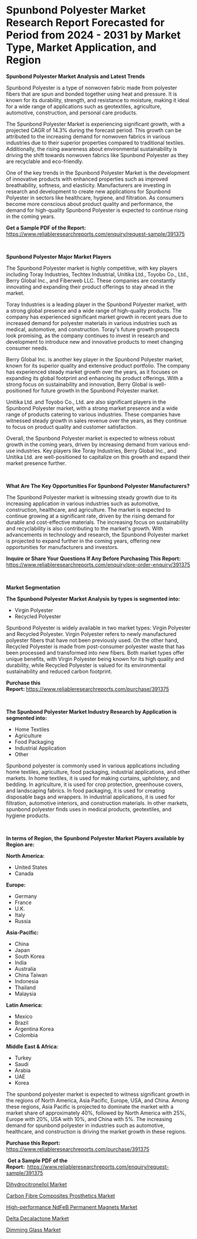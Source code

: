 <p><h1>Spunbond Polyester Market Research Report Forecasted for Period from 2024 -  2031 by Market Type, Market Application, and Region</h1></p><p><strong>Spunbond Polyester Market Analysis and Latest Trends</strong></p>
<p><p>Spunbond Polyester is a type of nonwoven fabric made from polyester fibers that are spun and bonded together using heat and pressure. It is known for its durability, strength, and resistance to moisture, making it ideal for a wide range of applications such as geotextiles, agriculture, automotive, construction, and personal care products.</p><p>The Spunbond Polyester Market is experiencing significant growth, with a projected CAGR of 14.3% during the forecast period. This growth can be attributed to the increasing demand for nonwoven fabrics in various industries due to their superior properties compared to traditional textiles. Additionally, the rising awareness about environmental sustainability is driving the shift towards nonwoven fabrics like Spunbond Polyester as they are recyclable and eco-friendly.</p><p>One of the key trends in the Spunbond Polyester Market is the development of innovative products with enhanced properties such as improved breathability, softness, and elasticity. Manufacturers are investing in research and development to create new applications for Spunbond Polyester in sectors like healthcare, hygiene, and filtration. As consumers become more conscious about product quality and performance, the demand for high-quality Spunbond Polyester is expected to continue rising in the coming years.</p></p>
<p><strong>Get a Sample PDF of the Report:&nbsp;</strong> <a href="https://www.reliableresearchreports.com/enquiry/request-sample/391375">https://www.reliableresearchreports.com/enquiry/request-sample/391375</a></p>
<p>&nbsp;</p>
<p><strong>Spunbond Polyester Major Market Players</strong></p>
<p><p>The Spunbond Polyester market is highly competitive, with key players including Toray Industries, Techtex Industrial, Unitika Ltd., Toyobo Co., Ltd., Berry Global Inc., and Fiberweb LLC. These companies are constantly innovating and expanding their product offerings to stay ahead in the market.</p><p>Toray Industries is a leading player in the Spunbond Polyester market, with a strong global presence and a wide range of high-quality products. The company has experienced significant market growth in recent years due to increased demand for polyester materials in various industries such as medical, automotive, and construction. Toray's future growth prospects look promising, as the company continues to invest in research and development to introduce new and innovative products to meet changing consumer needs.</p><p>Berry Global Inc. is another key player in the Spunbond Polyester market, known for its superior quality and extensive product portfolio. The company has experienced steady market growth over the years, as it focuses on expanding its global footprint and enhancing its product offerings. With a strong focus on sustainability and innovation, Berry Global is well-positioned for future growth in the Spunbond Polyester market.</p><p>Unitika Ltd. and Toyobo Co., Ltd. are also significant players in the Spunbond Polyester market, with a strong market presence and a wide range of products catering to various industries. These companies have witnessed steady growth in sales revenue over the years, as they continue to focus on product quality and customer satisfaction.</p><p>Overall, the Spunbond Polyester market is expected to witness robust growth in the coming years, driven by increasing demand from various end-use industries. Key players like Toray Industries, Berry Global Inc., and Unitika Ltd. are well-positioned to capitalize on this growth and expand their market presence further.</p></p>
<p>&nbsp;</p>
<p><strong>What Are The Key Opportunities For Spunbond Polyester Manufacturers?</strong></p>
<p><p>The Spunbond Polyester market is witnessing steady growth due to its increasing application in various industries such as automotive, construction, healthcare, and agriculture. The market is expected to continue growing at a significant rate, driven by the rising demand for durable and cost-effective materials. The increasing focus on sustainability and recyclability is also contributing to the market's growth. With advancements in technology and research, the Spunbond Polyester market is projected to expand further in the coming years, offering new opportunities for manufacturers and investors.</p></p>
<p><strong>Inquire or Share Your Questions If Any Before Purchasing This Report:</strong> <a href="https://www.reliableresearchreports.com/enquiry/pre-order-enquiry/391375">https://www.reliableresearchreports.com/enquiry/pre-order-enquiry/391375</a></p>
<p>&nbsp;</p>
<p><strong>Market Segmentation</strong></p>
<p><strong>The Spunbond Polyester Market Analysis by types is segmented into:</strong></p>
<p><ul><li>Virgin Polyester</li><li>Recycled Polyester</li></ul></p>
<p><p>Spunbond Polyester is widely available in two market types: Virgin Polyester and Recycled Polyester. Virgin Polyester refers to newly manufactured polyester fibers that have not been previously used. On the other hand, Recycled Polyester is made from post-consumer polyester waste that has been processed and transformed into new fibers. Both market types offer unique benefits, with Virgin Polyester being known for its high quality and durability, while Recycled Polyester is valued for its environmental sustainability and reduced carbon footprint.</p></p>
<p><strong>Purchase this Report:&nbsp;</strong><a href="https://www.reliableresearchreports.com/purchase/391375">https://www.reliableresearchreports.com/purchase/391375</a></p>
<p>&nbsp;</p>
<p><strong>The Spunbond Polyester Market Industry Research by Application is segmented into:</strong></p>
<p><ul><li>Home Textiles</li><li>Agriculture</li><li>Food Packaging</li><li>Industrial Application</li><li>Other</li></ul></p>
<p><p>Spunbond polyester is commonly used in various applications including home textiles, agriculture, food packaging, industrial applications, and other markets. In home textiles, it is used for making curtains, upholstery, and bedding. In agriculture, it is used for crop protection, greenhouse covers, and landscaping fabrics. In food packaging, it is used for creating disposable bags and wrappers. In industrial applications, it is used for filtration, automotive interiors, and construction materials. In other markets, spunbond polyester finds uses in medical products, geotextiles, and hygiene products.</p></p>
<p>&nbsp;</p>
<p><strong>In terms of Region, the Spunbond Polyester Market Players available by Region are:</strong></p>
<p>
    <p> <strong> North America: </strong>
        <ul>
            <li>United States</li>
            <li>Canada</li>
        </ul>
        </p> 
    <p> <strong> Europe: </strong>
        <ul>
            <li>Germany</li>
            <li>France</li>
            <li>U.K.</li>
            <li>Italy</li>
            <li>Russia</li>
        </ul>
        </p> 
    <p> <strong> Asia-Pacific: </strong>
        <ul>
            <li>China</li>
            <li>Japan</li>
            <li>South Korea</li>
            <li>India</li>
            <li>Australia</li>
            <li>China Taiwan</li>
            <li>Indonesia</li>
            <li>Thailand</li>
            <li>Malaysia</li>
        </ul>
        </p> 
    <p> <strong> Latin America: </strong>
        <ul>
            <li>Mexico</li>
            <li>Brazil</li>
            <li>Argentina Korea</li>
            <li>Colombia</li>
        </ul>
        </p> 
    <p> <strong> Middle East & Africa: </strong>
        <ul>
            <li>Turkey</li>
            <li>Saudi</li>
            <li>Arabia</li>
            <li>UAE</li>
            <li>Korea</li>
        </ul>
    </p>
    </p>
<p><p>The spunbond polyester market is expected to witness significant growth in the regions of North America, Asia Pacific, Europe, USA, and China. Among these regions, Asia Pacific is projected to dominate the market with a market share of approximately 40%, followed by North America with 25%, Europe with 20%, USA with 10%, and China with 5%. The increasing demand for spunbond polyester in industries such as automotive, healthcare, and construction is driving the market growth in these regions.</p></p>
<p><strong>Purchase this Report: </strong><a href="https://www.reliableresearchreports.com/purchase/391375">https://www.reliableresearchreports.com/purchase/391375</a></p>
<p>&nbsp;<strong>Get a Sample PDF of the Report:&nbsp;&nbsp;</strong><a href="https://www.reliableresearchreports.com/enquiry/request-sample/391375">https://www.reliableresearchreports.com/enquiry/request-sample/391375</a></p>
<p><strong></strong></p>
<p><p><a href="https://view.publitas.com/reportprime-1/dihydrocitronellol-market-research-report-provides-critical-insights-that-can-help-shape-business-development-and-investment-strategies/">Dihydrocitronellol Market</a></p><p><a href="https://woozy-pyroraptor-a1f.notion.site/Carbon-Fibre-Composites-Prosthetics-Market-Provides-Detailed-Segmentation-of-this-Market-based-on-Ty-15b09fc5333c4180b971044badf7912f">Carbon Fibre Composites Prosthetics Market</a></p><p><a href="https://github.com/nicoletavirag/Market-Research-Report-List-2/blob/main/high-performance-ndfeb-permanent-magnets-market.md">High-performance NdFeB Permanent Magnets Market</a></p><p><a href="https://view.publitas.com/reportprime-1/delta-decalactone-market-research-report-forecasted-for-period-from-2024-2031-by-market-type-market-application-and-region/">Delta Decalactone Market</a></p><p><a href="https://github.com/mauripalmi/Market-Research-Report-List-2/blob/main/dimming-glass-market.md">Dimming Glass Market</a></p></p>